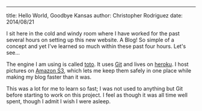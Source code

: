 ---
title: Hello World, Goodbye Kansas
author: Christopher Rodriguez
date: 2014/08/21

I sit here in the cold and windy room
where I have worked for the past several hours
on setting up this new website. A Blog!
So simple of a concept and yet I've learned
so much within these past four hours. Let's see...

The engine I am using is called [toto][toto].
It uses [Git][git] and lives on [heroku][heroku].
I host pictures on [Amazon S3][aws],
which lets me keep them safely in one place
while making my blog faster than it was.

This was a lot for me to learn so fast;
I was not used to anything but Git
before starting to work on this project.
I feel as though it was all time well spent,
though I admit I wish I were asleep.


[toto]: #
[git]: #
[heroku]: #
[aws]: #

